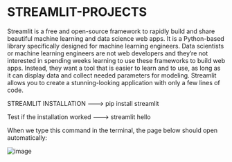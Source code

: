 # STREAMLIT-PROJECTS

Streamlit is a free and open-source framework to rapidly build and share beautiful machine learning and data science web apps. It is a Python-based library specifically designed for machine learning engineers. Data scientists or machine learning engineers are not web developers and they’re not interested in spending weeks learning to use these frameworks to build web apps. Instead, they want a tool that is easier to learn and to use, as long as it can display data and collect needed parameters for modeling. Streamlit allows you to create a stunning-looking application with only a few lines of code.

STREAMLIT INSTALLATION ---> pip install streamlit

Test if the installation worked ---> streamlit hello

When we type this command in the terminal, the page below should open automatically:

![image](https://user-images.githubusercontent.com/90493668/148340648-2b3208ae-efd2-4cf9-b160-b9bb5960bf4e.png)

